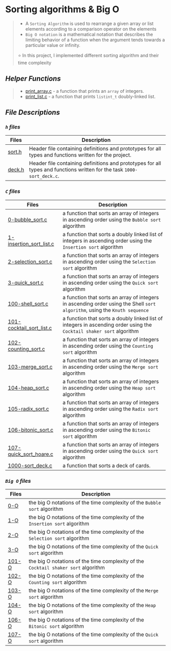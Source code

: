 # Sorting algorithms & Big O

> - A `Sorting Algorithm` is used to rearrange a given array or list elements according to a comparison operator on the elements
> - `Big O notation` is a mathematical notation that describes the limiting behavior of a function when the argument tends towards a particular value or infinity.
>
> ⭐ In this project, I implemented different sorting algorithm and their time complexity


## *Helper Functions*

> - [print_array.c](https://github.com/dagemtsehay1/sorting_algorithms/blob/main/print_array.c) - a function that prints an `array` of integers.
> - [print_list.c](https://github.com/dagemtsehay1/sorting_algorithms/blob/main/print_list.c) - a function that prints `listint_t` doubly-linked list.

## *File Descriptions*

### *`h` files*

| Files | Description |
| ----------- | ----------- |
| [sort.h](https://github.com/dagemtsehay1/sorting_algorithms/blob/main/sort.h) | Header file containing definitions and prototypes for all types and functions written for the project. |
| [deck.h](https://github.com/dagemtsehay1/sorting_algorithms/blob/main/deck.h) | Header file containing definitions and prototypes for all types and functions written for the task `1000-sort_deck.c`. |

### *`C` files*

| Files | Description |
| ----------- | ----------- |
| [0-bubble_sort.c](https://github.com/dagemtsehay1/sorting_algorithms/blob/main/0-bubble_sort.c) | a function that sorts an array of integers in ascending order using the `Bubble sort` algorithm |
| [1-insertion_sort_list.c](https://github.com/dagemtsehay1/sorting_algorithms/blob/main/1-insertion_sort_list.c) | a function that sorts a doubly linked list of integers in ascending order using the `Insertion sort` algorithm |
| [2-selection_sort.c](https://github.com/dagemtsehay1/sorting_algorithms/blob/main/2-selection_sort.c) | a function that sorts an array of integers in ascending order using the `Selection sort` algorithm |
| [3-quick_sort.c](https://github.com/dagemtsehay1/sorting_algorithms/blob/main/3-quick_sort.c) | a function that sorts an array of integers in ascending order using the `Quick sort` algorithm |
| [100-shell_sort.c](https://github.com/dagemtsehay1/sorting_algorithms/blob/main/100-shell_sort.c) | a function that sorts an array of integers in ascending order using the Shell `sort algorithm`, using the `Knuth sequence` |
| [101-cocktail_sort_list.c](https://github.com/dagemtsehay1/sorting_algorithms/blob/main/101-cocktail_sort_list.c) |  a function that sorts a doubly linked list of integers in ascending order using the `Cocktail shaker sort` algorithm |
| [102-counting_sort.c](https://github.com/dagemtsehay1/sorting_algorithms/blob/main/102-counting_sort.c) | a function that sorts an array of integers in ascending order using the `Counting sort` algorithm |
| [103-merge_sort.c](https://github.com/dagemtsehay1/sorting_algorithms/blob/main/103-merge_sort.c) |  a function that sorts an array of integers in ascending order using the `Merge sort` algorithm |
| [104-heap_sort.c](https://github.com/dagemtsehay1/sorting_algorithms/blob/main/104-heap_sort.c) | a function that sorts an array of integers in ascending order using the `Heap sort` algorithm |
| [105-radix_sort.c](https://github.com/dagemtsehay1/sorting_algorithms/blob/main/105-radix_sort.c) | a function that sorts an array of integers in ascending order using the `Radix sort` algorithm |
| [106-bitonic_sort.c](https://github.com/dagemtsehay1/sorting_algorithms/blob/main/106-bitonic_sort.c) | a function that sorts an array of integers in ascending order using the `Bitonic sort` algorithm |
| [107-quick_sort_hoare.c](https://github.com/dagemtsehay1/sorting_algorithms/blob/main/107-quick_sort_hoare.c) |  a function that sorts an array of integers in ascending order using the `Quick sort` algorithm |
| [1000-sort_deck.c](https://github.com/dagemtsehay1/sorting_algorithms/blob/main/1000-sort_deck.c) | a function that sorts a deck of cards. |

### *`Big O` files*

| Files | Description |
| ----------- | ----------- |
| [0-O](https://github.com/dagemtsehay1/sorting_algorithms/blob/main/0-O) | the big O notations of the time complexity of the `Bubble sort` algorithm |
| [1-O](https://github.com/dagemtsehay1/sorting_algorithms/blob/main/1-O) | the big O notations of the time complexity of the `Insertion sort` algorithm |
| [2-O](https://github.com/dagemtsehay1/sorting_algorithms/blob/main/2-O) | the big O notations of the time complexity of the `Selection sort` algorithm |
| [3-O](https://github.com/dagemtsehay1/sorting_algorithms/blob/main/3-O) | the big O notations of the time complexity of the `Quick sort` algorithm |
| [101-O](https://github.com/dagemtsehay1/sorting_algorithms/blob/main/101-O) | the big O notations of the time complexity of the `Cocktail shaker sort` algorithm |
| [102-O](https://github.com/dagemtsehay1/sorting_algorithms/blob/main/102-O) | the big O notations of the time complexity of the `Counting sort` algorithm |
| [103-O](https://github.com/dagemtsehay1/sorting_algorithms/blob/main/103-O) | the big O notations of the time complexity of the `Merge sort` algorithm |
| [104-O](https://github.com/dagemtsehay1/sorting_algorithms/blob/main/104-O) | the big O notations of the time complexity of the `Heap sort` algorithm |
| [106-O](https://github.com/dagemtsehay1/sorting_algorithms/blob/main/106-O) |  the big O notations of the time complexity of the `Bitonic sort` algorithm |
| [107-O](https://github.com/dagemtsehay1/sorting_algorithms/blob/main/107-O) | the big O notations of the time complexity of the `Quick sort` algorithm |
